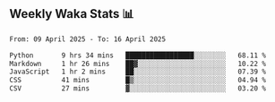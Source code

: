 ## Weekly Waka Stats 📊
<!--START_SECTION:waka-->

```txt
From: 09 April 2025 - To: 16 April 2025

Python       9 hrs 34 mins   █████████████████░░░░░░░░   68.11 %
Markdown     1 hr 26 mins    ██▓░░░░░░░░░░░░░░░░░░░░░░   10.22 %
JavaScript   1 hr 2 mins     ██░░░░░░░░░░░░░░░░░░░░░░░   07.39 %
CSS          41 mins         █▒░░░░░░░░░░░░░░░░░░░░░░░   04.94 %
CSV          27 mins         ▓░░░░░░░░░░░░░░░░░░░░░░░░   03.20 %
```

<!--END_SECTION:waka-->

<!--

Here are some ideas to get you started:

- 🔭 I’m currently working on (way to add branches committed on)
- 🌱 I’m currently learning Web Frameworks and Machine Learning! (Lisp, JS (react & angular), Python, and __)
- 💬 Ask me about ...
- 📫 How to reach me: 
- 😄 Pronouns: He/Him/His
- ⚡ Fun fact: ...

that-recsys-lab
-->
